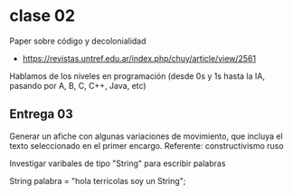 # clase 02

Paper sobre código y decolonialidad
- <https://revistas.untref.edu.ar/index.php/chuy/article/view/2561>

Hablamos de los niveles en programación (desde 0s y 1s hasta la IA, pasando por A, B, C, C++, Java, etc)

## Entrega 03

Generar un afiche con algunas variaciones de movimiento, que incluya el texto seleccionado en el primer encargo. Referente: constructivismo ruso

Investigar varibales de tipo "String" para escribir palabras 

String palabra = "hola terricolas soy un String";
